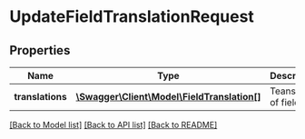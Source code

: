# UpdateFieldTranslationRequest

## Properties
Name | Type | Description | Notes
------------ | ------------- | ------------- | -------------
**translations** | [**\Swagger\Client\Model\FieldTranslation[]**](FieldTranslation.md) | Teanslation of field | [optional] 

[[Back to Model list]](../README.md#documentation-for-models) [[Back to API list]](../README.md#documentation-for-api-endpoints) [[Back to README]](../README.md)


